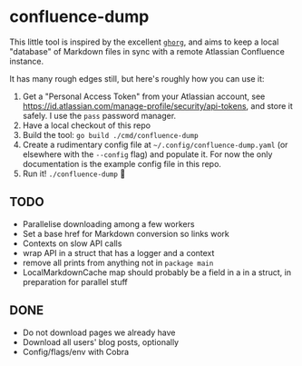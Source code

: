 # confluence-dump

This little tool is inspired by the excellent [`ghorg`](https://github.com/gabrie30/ghorg), and aims
to keep a local "database" of Markdown files in sync with a remote Atlassian Confluence instance.

It has many rough edges still, but here's roughly how you can use it:

1. Get a "Personal Access Token" from your Atlassian account, see
   https://id.atlassian.com/manage-profile/security/api-tokens, and store it safely.  I use the
   `pass` password manager.
1. Have a local checkout of this repo
1. Build the tool: `go build ./cmd/confluence-dump`
1. Create a rudimentary config file at `~/.config/confluence-dump.yaml` (or elsewhere with the
   `--config` flag) and populate it.  For now the only documentation is the example config file in
   this repo.
1. Run it! `./confluence-dump` 🎉

## TODO

* Parallelise downloading among a few workers
* Set a base href for Markdown conversion so links work
* Contexts on slow API calls
* wrap API in a struct that has a logger and a context
* remove all prints from anything not in `package main`
* LocalMarkdownCache map should probably be a field in a in a struct, in preparation for parallel stuff

## DONE

* Do not download pages we already have
* Download all users' blog posts, optionally
* Config/flags/env with Cobra
